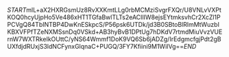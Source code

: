 $START$mlL+aX2HXRGsmUz8RvXXKmtLLg0rbMCMziSvgrFXQr/U8VNLvVXPtKOQ0hcyUjpHo5Ve486xHT1TGfaBwlTLTs2eACIlIW8ejsEYtmksvhCr2XcZl1PPCVgQ84TbINTBP4DwKnESkpcS/P56psk6UTDk/jd3B0SBtoBlRlmMtWuzbIKBXVFPfTZeNXMSsnDq0VSkd+AB3hyBvB1DPtUg7hDKdV7rtmdMiuVvzVUErnW7WXTRkeIkOUttC/yNS64Wmmf1DoK9VQ6Sb6jADZg/IrEdgmcfgjPdt2gBUXfdjdRUxjS3ldNCFynxGlqnaC+PUGQ/3FY7Kfiini9M1WiIVg==$END$
